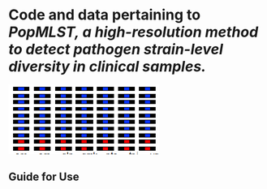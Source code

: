 # Code and data pertaining to <i>PopMLST, a high-resolution method to detect pathogen strain-level diversity in clinical samples.</i>
![logo](/title.png)
## Guide for Use
